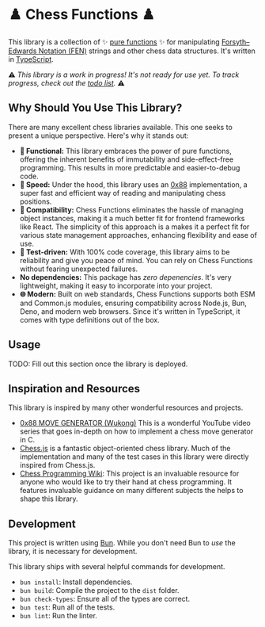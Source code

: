 # ♟️ Chess Functions ♟️

This library is a collection of ✨ [pure functions](https://en.wikipedia.org/wiki/Pure_function) ✨
for manipulating [Forsyth–Edwards Notation (FEN)](https://en.wikipedia.org/wiki/Fen) strings and
other chess data structures. It's written in [TypeScript](http://typescriptlang.org/).

⚠️ _This library is a work in progress! It's not ready for use yet. To track progress, check out the
[todo list](todo.md)._ ⚠️

## Why Should You Use This Library?

There are many excellent chess libraries available. This one seeks to present a unique perspective.
Here's why it stands out:

- **🚀 Functional:** This library embraces the power of pure functions, offering the inherent
  benefits of immutability and side-effect-free programming. This results in more predictable and
  easier-to-debug code.
- **🐇 Speed:** Under the hood, this library uses an [0x88](https://en.wikipedia.org/wiki/0x88)
  implementation, a super fast and efficient way of reading and manipulating chess positions.
- **🧬 Compatibility:** Chess Functions eliminates the hassle of managing object instances, making
  it a much better fit for frontend frameworks like React. The simplicity of this approach is a
  makes it a perfect fit for various state management approaches, enhancing flexibility and ease of
  use.
- **🚦 Test-driven:** With 100% code coverage, this library aims to be reliability and give you
  peace of mind. You can rely on Chess Functions without fearing unexpected failures.
- **No dependencies:** This package has _zero depenencies_. It's very lightweight, making it easy to
  incorporate into your project.
- **🌐 Modern:** Built on web standards, Chess Functions supports both ESM and Common.js modules,
  ensuring compatibility across Node.js, Bun, Deno, and modern web browsers. Since it's written in
  TypeScript, it comes with type definitions out of the box.

## Usage

TODO: Fill out this section once the library is deployed.

## Inspiration and Resources

This library is inspired by many other wonderful resources and projects.

- [0x88 MOVE GENERATOR
  (Wukong)](https://youtube.com/playlist?list=PLmN0neTso3JzhJP35hwPHJi4FZgw5Ior0) This is a
  wonderful YouTube video series that goes in-depth on how to implement a chess move generator in C.
- [Chess.js](https://github.com/jhlywa/chess.js) is a fantastic object-oriented chess library. Much
  of the implementation and many of the test cases in this library were directly inspired from
  Chess.js.
- [Chess Programming Wiki](https://www.chessprogramming.org): This project is an invaluable resource
  for anyone who would like to try their hand at chess programming. It features invaluable guidance
  on many different subjects the helps to shape this library.

## Development

This project is written using [Bun](https://bun.sh/). While you don't need Bun to _use_ the library,
it is necessary for development.

This library ships with several helpful commands for development.

- `bun install`: Install dependencies.
- `bun build`: Compile the project to the `dist` folder.
- `bun check-types`: Ensure all of the types are correct.
- `bun test`: Run all of the tests.
- `bun lint`: Run the linter.
